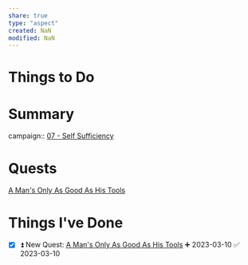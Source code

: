 ```yaml
---
share: true
type: "aspect"
created: NaN 
modified: NaN
---
```

 
# Things to Do

# Summary
campaign:: [07 - Self Sufficiency](07%20-%20Self%20Sufficiency.md)
# Quests
[A Man's Only As Good As His Tools](./A%20Man's%20Only%20As%20Good%20As%20His%20Tools.md)

# Things I've Done

- [x] ⏫ New Quest: [A Man's Only As Good As His Tools](./A%20Man's%20Only%20As%20Good%20As%20His%20Tools.md) ➕ 2023-03-10 ✅ 2023-03-10